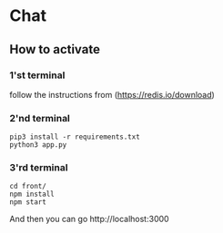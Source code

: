 # Chat

## How to activate
### 1'st terminal
follow the instructions from (https://redis.io/download)
### 2'nd terminal
~~~
pip3 install -r requirements.txt
python3 app.py
~~~
### 3'rd terminal
~~~
cd front/
npm install
npm start
~~~

And then you can go http://localhost:3000